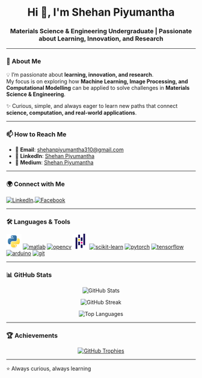 <h1 align="center">Hi 👋, I'm Shehan Piyumantha</h1>
<h3 align="center">Materials Science & Engineering Undergraduate | Passionate about Learning, Innovation, and Research</h3>

---

### 🌱 About Me  
💡 I’m passionate about **learning, innovation, and research**.  
My focus is on exploring how **Machine Learning, Image Processing, and Computational Modelling** can be applied to solve challenges in **Materials Science & Engineering**.  

✨ Curious, simple, and always eager to learn new paths that connect **science, computation, and real-world applications**.  

---

### 📫 How to Reach Me  
- 📧 **Email**: [shehanpiyumantha310@gmail.com](mailto:shehanpiyumantha310@gmail.com)  
- 🔗 **LinkedIn**: [Shehan Piyumantha](https://www.linkedin.com/in/shehan-piyumantha-900640374)
- 📖  **Medium**: [Shehan Piyumantha](https://medium.com/@shehanpiyumantha310)
---

### 🌍 Connect with Me  
<p align="left">
<a href="https://www.linkedin.com/in/shehan-piyumantha-900640374" target="blank">
  <img align="center" src="https://raw.githubusercontent.com/rahuldkjain/github-profile-readme-generator/master/src/images/icons/Social/linked-in-alt.svg" alt="LinkedIn" height="30" width="40" />
</a>
<a href=https://www.facebook.com/shehan.piyumantha.7?mibextid=rS40aB7S9Ucbxw6v) target="blank">
  <img align="center" src="https://raw.githubusercontent.com/rahuldkjain/github-profile-readme-generator/master/src/images/icons/Social/facebook.svg" alt="Facebook" height="30" width="40" />
</a>
</p>

---

### 🛠️ Languages & Tools  
<p align="left"> 
  <a href="https://www.python.org" target="_blank"><img src="https://raw.githubusercontent.com/devicons/devicon/master/icons/python/python-original.svg" alt="python" width="40" height="40"/></a>
  <a href="https://www.mathworks.com/" target="_blank"><img src="https://upload.wikimedia.org/wikipedia/commons/2/21/Matlab_Logo.png" alt="matlab" width="40" height="40"/></a>
  <a href="https://opencv.org/" target="_blank"><img src="https://www.vectorlogo.zone/logos/opencv/opencv-icon.svg" alt="opencv" width="40" height="40"/></a>
  <a href="https://pandas.pydata.org/" target="_blank"><img src="https://raw.githubusercontent.com/devicons/devicon/master/icons/pandas/pandas-original.svg" alt="pandas" width="40" height="40"/></a>
  <a href="https://scikit-learn.org/" target="_blank"><img src="https://upload.wikimedia.org/wikipedia/commons/0/05/Scikit_learn_logo_small.svg" alt="scikit-learn" width="40" height="40"/></a>
  <a href="https://pytorch.org/" target="_blank"><img src="https://www.vectorlogo.zone/logos/pytorch/pytorch-icon.svg" alt="pytorch" width="40" height="40"/></a>
  <a href="https://www.tensorflow.org" target="_blank"><img src="https://www.vectorlogo.zone/logos/tensorflow/tensorflow-icon.svg" alt="tensorflow" width="40" height="40"/></a>
  <a href="https://www.arduino.cc/" target="_blank"><img src="https://cdn.worldvectorlogo.com/logos/arduino-1.svg" alt="arduino" width="40" height="40"/></a>
  <a href="https://git-scm.com/" target="_blank"><img src="https://www.vectorlogo.zone/logos/git-scm/git-scm-icon.svg" alt="git" width="40" height="40"/></a>
</p>

---

### 📊 GitHub Stats  
<p align="center">
  <img src="https://github-readme-stats.vercel.app/api?username=shehanp-dev&show_icons=true&theme=tokyonight" alt="GitHub Stats" />
</p>

<p align="center">
  <img src="https://github-readme-streak-stats.herokuapp.com/?user=shehanp-dev&theme=tokyonight" alt="GitHub Streak" />
</p>

<p align="center">
  <img src="https://github-readme-stats.vercel.app/api/top-langs?username=shehanp-dev&show_icons=true&layout=compact&theme=tokyonight" alt="Top Languages" />
</p>

---

### 🏆 Achievements  
<p align="center">
  <a href="https://github.com/ryo-ma/github-profile-trophy">
    <img src="https://github-profile-trophy.vercel.app/?username=shehanp-dev&theme=onedark&margin-w=15&margin-h=15" alt="GitHub Trophies"/>
  </a>
</p>

---

⭐ Always curious, always learning 
